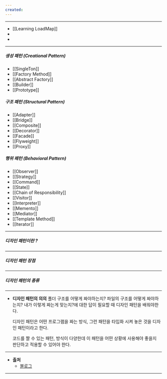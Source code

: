 ```yaml
---
created:
---
```

---
- [[Learning LoadMap]]
- 
- 
---
##### 생성 패턴 (Creational Pattern)
- [[SingleTon]]
- [[Factory Method]]
- [[Abstract Factory]]
- [[Builder]]
- [[Prototype]]
##### 구조 패턴 (Structural Pattern)
- [[Adapter]]
- [[Bridge]]
- [[Composite]]
- [[Decorator]]
- [[Facade]]
- [[Flyweight]] 
- [[Proxy]]
##### 행위 패턴 (Behavioral Pattern)
- [[Observer]]
- [[Strategy]]
- [[Command]]
- [[State]]
- [[Chain of Responsibility]]
- [[Visitor]]
- [[Interpreter]]
- [[Memento]]
- [[Mediator]]
- [[Template Method]]
- [[Iterator]]

---
##### 디자인 패턴이란 ?

---
##### 디자인 패턴 장점

---
##### 디자인 패턴의 종류

---
- **디자인 패턴의 의의**
	폴더 구조를 어떻게 짜야하는지? 파일의 구조를 어떻게 짜야하는지?
	내가 이렇게 짜는게 맞는지?에 대한 답이 필요할 때 디자인 패턴을 배워야한다.
	
	디자인 패턴은 어떤  프로그램을 짜는 방식, 그런 패턴을 타입화 시켜 놓은 것을 디자인 패턴이라고 한다.
	
	코드를 짤 수 있는 패턴, 방식이 다양한데 이 패턴을 어떤 상황에 사용해야 좋을지 판단하고 적용할 수 있어야 한다.
---
- **출처**
	- [블로그]()
---